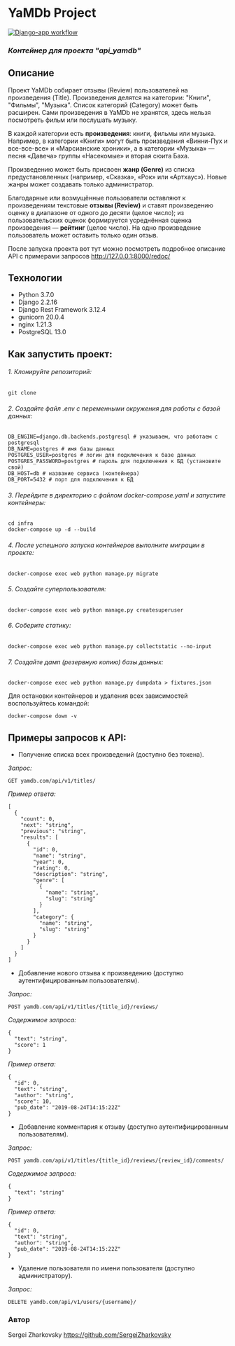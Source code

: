 ﻿# **YaMDb Project**

[![Django-app workflow](https://github.com/SergeiZharkovsky/yamdb_final/actions/workflows/yamdb_workflow.yml/badge.svg)](https://github.com/SergeiZharkovsky/yamdb_final/actions/workflows/yamdb_workflow.yml)


### _Контейнер для проекта "api_yamdb"_

## Описание

Проект YaMDb собирает отзывы (Review) пользователей на произведения (Title). Произведения делятся на категории: "Книги", "Фильмы", "Музыка". Список категорий (Category) может быть расширен.
Сами произведения в YaMDb не хранятся, здесь нельзя посмотреть фильм или послушать музыку.

В каждой категории есть **произведения**: книги, фильмы или музыка. Например, в категории «Книги» могут быть произведения «Винни-Пух и все-все-все» и «Марсианские хроники», а в категории «Музыка» — песня «Давеча» группы «Насекомые» и вторая сюита Баха.

Произведению может быть присвоен **жанр (Genre)** из списка предустановленных (например, «Сказка», «Рок» или «Артхаус»). Новые жанры может создавать только администратор.  

Благодарные или возмущённые пользователи оставляют к произведениям текстовые **отзывы (Review)** и ставят произведению оценку в диапазоне от одного до десяти (целое число); из пользовательских оценок формируется усреднённая оценка произведения — **рейтинг** (целое число). На одно произведение пользователь может оставить только один отзыв.

После запуска проекта вот тут можно посмотреть подробное описание API с примерами запросов http://127.0.0.1:8000/redoc/

## Технологии
- Python 3.7.0
- Django 2.2.16
- Django Rest Framework 3.12.4
- gunicorn 20.0.4
- nginx 1.21.3
- PostgreSQL 13.0

## Как запустить проект:
###### 1. Клонируйте репозиторий:
```
git clone
```
###### 2. Создайте файл .env с переменными окружения для работы с базой данных:
```
DB_ENGINE=django.db.backends.postgresql # указываем, что работаем с postgresql
DB_NAME=postgres # имя базы данных
POSTGRES_USER=postgres # логин для подключения к базе данных
POSTGRES_PASSWORD=postgres # пароль для подключения к БД (установите свой)
DB_HOST=db # название сервиса (контейнера)
DB_PORT=5432 # порт для подключения к БД
```
###### 3. Перейдите в директорию с файлом docker-compose.yaml и запустите контейнеры:
```
cd infra
docker-compose up -d --build
```
###### 4. После успешного запуска контейнеров выполните миграции в проекте:
```
docker-compose exec web python manage.py migrate
```
###### 5. Создайте суперпользователя:
```
docker-compose exec web python manage.py createsuperuser
```
###### 6. Соберите статику:
```
docker-compose exec web python manage.py collectstatic --no-input
```
###### 7. Создайте дамп (резервную копию) базы данных:
```
docker-compose exec web python manage.py dumpdata > fixtures.json
```
Для остановки контейнеров и удаления всех зависимостей воспользуйтесь командой:
```
docker-compose down -v
```
## Примеры запросов к API:
- Получение списка всех произведений (доступно без токена).

_Запрос:_
```
GET yamdb.com/api/v1/titles/
```
_Пример ответа:_
```
[
  {
    "count": 0,
    "next": "string",
    "previous": "string",
    "results": [
      {
        "id": 0,
        "name": "string",
        "year": 0,
        "rating": 0,
        "description": "string",
        "genre": [
          {
            "name": "string",
            "slug": "string"
          }
        ],
        "category": {
          "name": "string",
          "slug": "string"
        }
      }
    ]
  }
]
```
- Добавление нового отзыва к произведению (доступно аутентифицированным пользователям).

_Запрос:_
```
POST yamdb.com/api/v1/titles/{title_id}/reviews/
```
_Содержимое запроса:_
```
{
  "text": "string",
  "score": 1
}
```
_Пример ответа:_
```
{
  "id": 0,
  "text": "string",
  "author": "string",
  "score": 10,
  "pub_date": "2019-08-24T14:15:22Z"
}
```
- Добавление комментария к отзыву (доступно аутентифицированным пользователям).

_Запрос:_
```
POST yamdb.com/api/v1/titles/{title_id}/reviews/{review_id}/comments/
```
_Содержимое запроса:_
```
{
  "text": "string"
}
```
_Пример ответа:_
```
{
  "id": 0,
  "text": "string",
  "author": "string",
  "pub_date": "2019-08-24T14:15:22Z"
}
```
- Удаление пользователя по имени пользователя (доступно администратору).

_Запрос:_
```
DELETE yamdb.com/api/v1/users/{username}/
```
### Автор
Sergei Zharkovsky
https://github.com/SergeiZharkovsky

